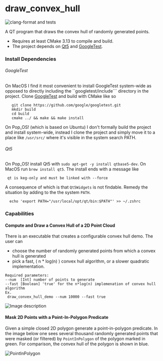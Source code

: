 # draw_convex_hull
![clang-format and tests][1]

A QT program that draws the convex hull of randomly generated points.
* Requires at least CMake 3.13 to compile and build.
* The project depends on [Qt5][2] and [GoogleTest][3]. 


### Install Dependencies

###### GoogleTest

On MacOS I find it most convenient to install GoogleTest system-wide as opposed to directly including
the ``googletest/include``` directory in the project. Clone [GoogleTest][3] and build with CMake like so

```
   git clone https://github.com/google/googletest.git
   mkdir build
   cd build
   cmake ../ && make && make install
```

On Pop_OS! (which is based on Ubuntu) I don't formally build the project and install system-wide, instead 
I clone the project and simply move it to a place like ```/usr/src/``` where it's visible in the system search 
PATH.

###### Qt5

On Pop_OS! install Qt5 with ```sudo apt-get -y install qtbase5-dev```. On MacOS run 
```brew install qt5```. The install ends with a message like  

```
 qt is keg-only and must be linked with --force
```

A consequence of which is that ```Qt5Widgets``` is not findable. Remedy the situation by adding to the 
the system ```PATH```.

```
  echo 'export PATH="/usr/local/opt/qt/bin:$PATH"' >> ~/.zshrc
```

### Capabilities

#### Compute and Draw a Convex Hull of a 2D Point Cloud

There is an executable that creates a configurable convex hull demo. The user can
 * choose the number of randomly generated points from which a convex hull is generated
 * pick a fast, ( n * log(n) ) convex hull algorithm, or a slower quadratic implementation.
 
```
Required parameters: 
--num  [Int] number of points to generate
--fast [Boolean] 'true' for the n*log(n) implemenation of convex hull algorithm
Ex.
 draw_convex_hull_demo --num 10000 --fast true
```

![Image description](resources/demo-convex-hull.jpg)

#### Mask 2D Points with a Point-In-Polygon Predicate

Given a simple closed 2D polygon generate a point-in-polygon predicate. In the image below one sees several thousand randomly
generated points that were masked (or filtered) by ```PointInPolygon``` of the polygon marked in green. For comparison, 
the convex hull of the polygon is shown in blue.

![PointInPolygon](resources/point-in-polygon-concave.png)

[1]: https://github.com/arvsrao/draw_convex_hull/workflows/CI/badge.svg
[2]: https://github.com/qt/qt5
[3]: https://github.com/google/googletest
